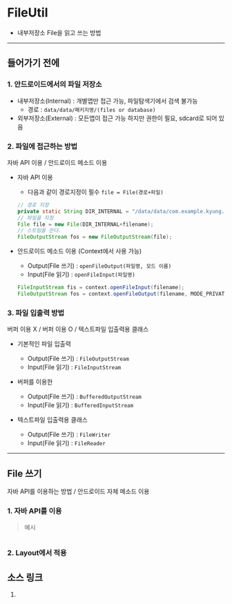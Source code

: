 # FileUtil
- 내부저장소 File을 읽고 쓰는 방법

---
## 들어가기 전에
### 1. __안드로이드에서의 파일 저장소__
- 내부저장소(Internal) : 개별앱만 접근 가능, 파일탐색기에서 검색 불가능
  - 경로 : `data/data/패키지명/(files or database)`
- 외부저장소(External) : 모든앱이 접근 가능 하지만 권한이 필요, sdcard로 되어 있음

### 2. __파일에 접근하는 방법__
자바 API 이용 / 안드로이드 메소드 이용
- 자바 API 이용
  - 다음과 같이 경로지정이 필수 `file = File(경로+파일)`
  ```java
  // 경로 지정
  private static String DIR_INTERNAL = "/data/data/com.example.kyung.androidmemo/files";
  // 파일을 지정
  File file = new File(DIR_INTERNAL+filename);
  // 스트림을 쓴다.
  FileOutputStream fos = new FileOutputStream(file);
  ```

- 안드로이드 메소드 이용 (Context에서 사용 가능)
  - Output(File 쓰기) : `openFileOutput(파일명, 모드 이름)`
  - Input(File 읽기) : `openFileInput(파일명)`
  ```java
  FileInputStream fis = context.openFileInput(filename);
  FileOutputStream fos = context.openFileOutput(filename, MODE_PRIVATE);
  ```

### 3. __파일 입출력 방법__
버퍼 이용 X / 버퍼 이용 O / 텍스트파일 입출력용 클래스
- 기본적인 파일 입출력
  - Output(File 쓰기) : `FileOutputStream`
  - Input(File 읽기) : `FileInputStream`

- 버퍼를 이용한
  - Output(File 쓰기) :  `BufferedOutputStream`
  - Input(File 읽기) : `BufferedInputStream`
  
- 텍스트파일 입출력용 클래스
  - Output(File 쓰기) :  `FileWriter`
  - Input(File 읽기) : `FileReader`

---

## File 쓰기
자바 API를 이용하는 방법 / 안드로이드 자체 메소드 이용

### 1. __자바 API를 이용__
> 예시

```xml

```
### 2. __Layout에서 적용__


## 소스 링크
1.
